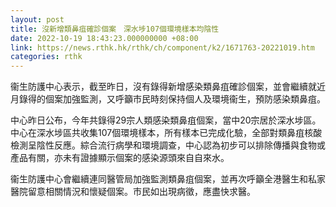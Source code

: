 ```yaml
---
layout: post
title: 沒新增類鼻疽確診個案　深水埗107個環境樣本均陰性
date: 2022-10-19 18:43:23.000000000 +08:00
link: https://news.rthk.hk/rthk/ch/component/k2/1671763-20221019.htm
categories: rthk
---
```


衞生防護中心表示，截至昨日，沒有錄得新增感染類鼻疽確診個案，並會繼續就近月錄得的個案加強監測，又呼籲市民時刻保持個人及環境衞生，預防感染類鼻疽。

中心昨日公布，今年共錄得29宗人類感染類鼻疽個案，當中20宗居於深水埗區。中心在深水埗區共收集107個環境樣本，所有樣本已完成化驗，全部對類鼻疽核酸檢測呈陰性反應。綜合流行病學和環境調查，中心認為初步可以排除傳播與食物或產品有關，亦未有證據顯示個案的感染源頭來自自來水。

衞生防護中心會繼續連同醫管局加強監測類鼻疽個案，並再次呼籲全港醫生和私家醫院留意相關情況和懷疑個案。市民如出現病徵，應盡快求醫。
